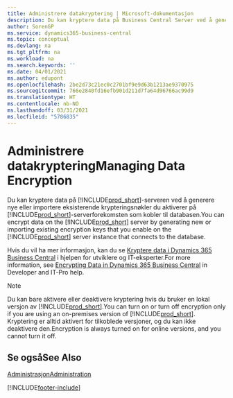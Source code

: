 ```yaml
---
title: Administrere datakryptering | Microsoft-dokumentasjon
description: Du kan kryptere data på Business Central Server ved å generere nye eller importere eksisterende krypteringsnøkler du aktiverer på serveren.
author: SorenGP
ms.service: dynamics365-business-central
ms.topic: conceptual
ms.devlang: na
ms.tgt_pltfrm: na
ms.workload: na
ms.search.keywords: ''
ms.date: 04/01/2021
ms.author: edupont
ms.openlocfilehash: 2be2d73c21ec0c2701bf9e9d63b1213ae9370975
ms.sourcegitcommit: 766e2840fd16efb901d211d7fa64d96766ac99d9
ms.translationtype: HT
ms.contentlocale: nb-NO
ms.lasthandoff: 03/31/2021
ms.locfileid: "5786835"
---
```

# <a name="managing-data-encryption"></a><span data-ttu-id="37a2b-103">Administrere datakryptering</span><span class="sxs-lookup"><span data-stu-id="37a2b-103">Managing Data Encryption</span></span>
<span data-ttu-id="37a2b-104">Du kan kryptere data på [!INCLUDE[prod_short](includes/prod_short.md)]-serveren ved å generere nye eller importere eksisterende krypteringsnøkler du aktiverer på [!INCLUDE[prod_short](includes/prod_short.md)]-serverforekomsten som kobler til databasen.</span><span class="sxs-lookup"><span data-stu-id="37a2b-104">You can encrypt data on the [!INCLUDE[prod_short](includes/prod_short.md)] server by generating new or importing existing encryption keys that you enable on the [!INCLUDE[prod_short](includes/prod_short.md)] server instance that connects to the database.</span></span>

<span data-ttu-id="37a2b-105">Hvis du vil ha mer informasjon, kan du se [Kryptere data i Dynamics 365 Business Central](/dynamics365/business-central/dev-itpro/developer/devenv-encrypting-data) i hjelpen for utviklere og IT-eksperter.</span><span class="sxs-lookup"><span data-stu-id="37a2b-105">For more information, see [Encrypting Data in Dynamics 365 Business Central](/dynamics365/business-central/dev-itpro/developer/devenv-encrypting-data) in Developer and IT-Pro help.</span></span>

> [!Note]
> <span data-ttu-id="37a2b-106">Du kan bare aktivere eller deaktivere kryptering hvis du bruker en lokal versjon av [!INCLUDE[prod_short](includes/prod_short.md)].</span><span class="sxs-lookup"><span data-stu-id="37a2b-106">You can turn on or turn off encryption only if you are using an on-premises version of [!INCLUDE[prod_short](includes/prod_short.md)].</span></span> <span data-ttu-id="37a2b-107">Kryptering er alltid aktivert for tilkoblede versjoner, og du kan ikke deaktivere den.</span><span class="sxs-lookup"><span data-stu-id="37a2b-107">Encryption is always turned on for online versions, and you cannot turn it off.</span></span>

## <a name="see-also"></a><span data-ttu-id="37a2b-108">Se også</span><span class="sxs-lookup"><span data-stu-id="37a2b-108">See Also</span></span>  
[<span data-ttu-id="37a2b-109">Administrasjon</span><span class="sxs-lookup"><span data-stu-id="37a2b-109">Administration</span></span>](admin-setup-and-administration.md)


[!INCLUDE[footer-include](includes/footer-banner.md)]